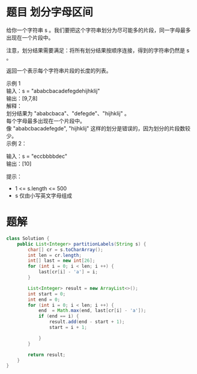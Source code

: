 # 题目 划分字母区间

给你一个字符串 s 。我们要把这个字符串划分为尽可能多的片段，同一字母最多出现在一个片段中。

注意，划分结果需要满足：将所有划分结果按顺序连接，得到的字符串仍然是 s 。

返回一个表示每个字符串片段的长度的列表。

 

示例 1     
输入：s = "ababcbacadefegdehijhklij"    
输出：[9,7,8]   
解释：     
划分结果为 "ababcbaca"、"defegde"、"hijhklij" 。     
每个字母最多出现在一个片段中。    
像 "ababcbacadefegde", "hijhklij" 这样的划分是错误的，因为划分的片段数较少。      
示例 2：    

输入：s = "eccbbbbdec"    
输出：[10]     
 

提示：

* 1 <= s.length <= 500
* s 仅由小写英文字母组成

# 题解

```java
class Solution {
    public List<Integer> partitionLabels(String s) {
        char[] cr = s.toCharArray();
        int len = cr.length;
        int[] last = new int[26];
        for (int i = 0; i < len; i ++) {
            last[cr[i] - 'a'] = i;
        }

        List<Integer> result = new ArrayList<>();
        int start = 0;
        int end = 0;
        for (int i = 0; i < len; i ++) {
            end  = Math.max(end, last[cr[i] - 'a']);
            if (end == i) {
                result.add(end - start + 1);
                start = i + 1;

            }
        }

        return result;
    }
}
```

# 
